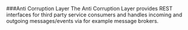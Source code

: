 ###Anti Corruption Layer
The Anti Corruption Layer provides REST interfaces for third party service consumers and handles incoming and outgoing 
messages/events via for example message brokers.